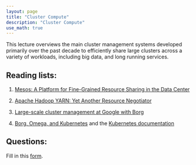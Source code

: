 ```yaml
---
layout: page
title: "Cluster Compute"
description: "Cluster Compute"
use_math: true
---
```


This lecture overviews the main cluster management systems developed primarily over the past decade to efficiently share large clusters across a variety of workloads, including big data, and long running services.

## Reading lists:

1. [Mesos: A Platform for Fine-Grained Resource Sharing in the Data Center](https://www.cs.berkeley.edu/~alig/papers/mesos.pdf)

1. [Apache Hadoop YARN: Yet Another Resource Negotiator](http://www.socc2013.org/home/program/a5-vavilapalli.pdf?attredirects=0)

1. [Large-scale cluster management at Google with Borg](http://static.googleusercontent.com/media/research.google.com/en//pubs/archive/43438.pdf)

1. [Borg, Omega, and Kubernetes](http://static.googleusercontent.com/media/research.google.com/en//pubs/archive/44843.pdf) and the [Kubernetes documentation](http://kubernetes.io/docs/)

## Questions:

Fill in this [form](https://goo.gl/forms/iA4sNyuvSs1lJVtx2).

<!---
<iframe src="https://goo.gl/forms/iA4sNyuvSs1lJVtx2/viewform?embedded=true" width="760" height="500" frameborder="0" marginheight="0" marginwidth="0">Loading...</iframe>
--->
